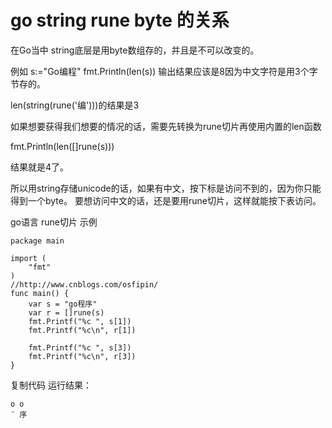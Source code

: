 # go string rune byte 的关系
在Go当中 string底层是用byte数组存的，并且是不可以改变的。

例如 s:="Go编程" fmt.Println(len(s)) 输出结果应该是8因为中文字符是用3个字节存的。

len(string(rune('编')))的结果是3

如果想要获得我们想要的情况的话，需要先转换为rune切片再使用内置的len函数

fmt.Println(len([]rune(s)))

结果就是4了。

所以用string存储unicode的话，如果有中文，按下标是访问不到的，因为你只能得到一个byte。 要想访问中文的话，还是要用rune切片，这样就能按下表访问。

go语言 rune切片 示例


```
package main

import (
    "fmt"
)
//http://www.cnblogs.com/osfipin/
func main() {
    var s = "go程序"
    var r = []rune(s)
    fmt.Printf("%c ", s[1])
    fmt.Printf("%c\n", r[1])

    fmt.Printf("%c ", s[3])
    fmt.Printf("%c\n", r[3])
}
```

复制代码
运行结果：


```
o o
¨ 序
```
